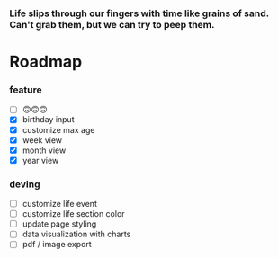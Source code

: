 ### Life slips through our fingers with time like grains of sand. Can't grab them, but we can try to peep them.


# Roadmap
### feature
- [ ] 🙃🙃🙃
- [x] birthday input
- [x] customize max age
- [x] week view
- [x] month view
- [x] year view
### deving
- [ ] customize life event
- [ ] customize life section color
- [ ] update page styling
- [ ] data visualization with charts
- [ ] pdf / image export